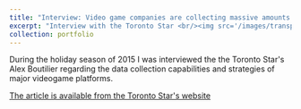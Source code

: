 ```yaml
---
title: "Interview: Video game companies are collecting massive amounts of data about you"
excerpt: "Interview with the Toronto Star <br/><img src='/images/transparentlives.jpg'>"
collection: portfolio
---
```

During the holiday season of 2015 I was interviewed the the Toronto Star's Alex Boutilier regarding the data collection capabilities and strategies of major videogame platforms. 

[The article is available from the Toronto Star's website](https://www.thestar.com/news/canada/2015/12/29/how-much-data-are-video-games-collecting-about-you.html)
